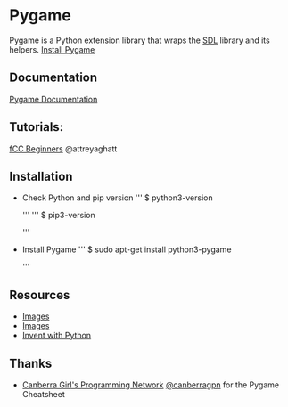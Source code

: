 # Pygame
Pygame is a Python extension library that wraps the [SDL](https://www.libsdl.org/) library and its helpers.
[Install Pygame](https://www.pygame.org)

## Documentation
[Pygame Documentation](https://www.pygame.org/docs/index.html)


## Tutorials:
[fCC Beginners](https://github.com/attreyabhatt/Space-Invaders-Pygame) @attreyaghatt


## Installation
* Check Python and pip version
  '''
    $ python3-version

  '''
  '''
    $ pip3-version

  '''

* Install Pygame
  '''
    $ sudo apt-get install python3-pygame

  '''


## Resources
* [Images](https://pixabay.com/images/search/png/)
* [Images](https://www.pexels.com/search/png/)
* [Invent with Python](http://inventwithpython.com/pygame/downloads/)


## Thanks
* [Canberra Girl's Programming Network](https://canberragpn.github.io/) [@canberragpn](https://github.com/canberragpn) for the Pygame Cheatsheet
